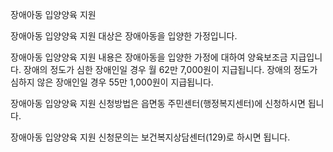 장애아동 입양양육 지원


장애아동 입양양육 지원 대상은 장애아동을 입양한 가정입니다.


장애아동 입양양육 지원 내용은 장애아동을 입양한 가정에 대하여 양육보조금 지급입니다.
장애의 정도가 심한 장애인일 경우 월 62만 7,000원이 지급됩니다.
장애의 정도가 심하지 않은 장애인일 경우 55만 1,000원이 지급됩니다.


장애아동 입양양육 지원 신청방법은 읍면동 주민센터(행정복지센터)에 신청하시면 됩니다.


장애아동 입양양육 지원 신청문의는 보건복지상담센터(129)로 하시면 됩니다.